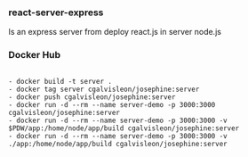 ### react-server-express

Is an express server from deploy react.js in server node.js

### Docker Hub

```

- docker build -t server .
- docker tag server cgalvisleon/josephine:server
- docker push cgalvisleon/josephine:server
- docker run -d --rm --name server-demo -p 3000:3000 cgalvisleon/josephine:server
- docker run -d --rm --name server-demo -p 3000:3000 -v $PDW/app:/home/node/app/build cgalvisleon/josephine:server
- docker run -d --rm --name server-demo -p 3000:3000 -v ./app:/home/node/app/build cgalvisleon/josephine:server
```
